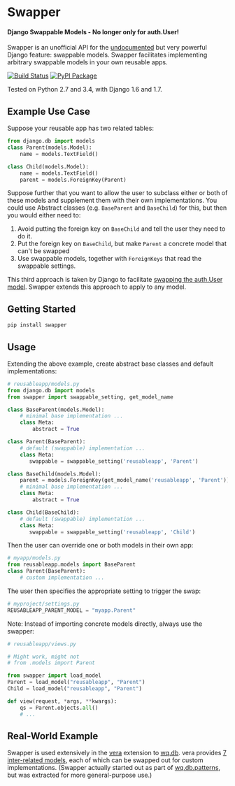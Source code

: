 Swapper
=======

#### Django Swappable Models - No longer only for auth.User!

Swapper is an unofficial API for the [undocumented] but very powerful Django 
feature: swappable models.  Swapper facilitates implementing
arbitrary swappable models in your own reusable apps.

[![Build Status](https://travis-ci.org/wq/django-swappable-models.svg?branch=master)](https://travis-ci.org/wq/django-swappable-models)
[![PyPI Package](https://pypip.in/version/swapper/badge.png)](https://pypi.python.org/pypi/swapper)

Tested on Python 2.7 and 3.4, with Django 1.6 and 1.7.

## Example Use Case

Suppose your reusable app has two related tables:

```python
from django.db import models
class Parent(models.Model):
    name = models.TextField()

class Child(models.Model):
    name = models.TextField()
    parent = models.ForeignKey(Parent)
```

Suppose further that you want to allow the user to subclass either or both of
these models and supplement them with their own implementations.  You could use
Abstract classes (e.g. `BaseParent` and `BaseChild`) for this, but then you
would either need to:

 1. Avoid putting the foreign key on `BaseChild` and tell the user they need to
    do it.
 2. Put the foreign key on `BaseChild`, but make `Parent` a concrete model that
    can't be swapped
 3. Use swappable models, together with `ForeignKeys` that read the swappable
    settings.

This third approach is taken by Django to facilitate [swapping the auth.User
model].  Swapper extends this approach to apply to any model.

## Getting Started

```bash
pip install swapper
```

## Usage

Extending the above example, create abstract base classes and default 
implementations:

```python
# reusableapp/models.py
from django.db import models
from swapper import swappable_setting, get_model_name

class BaseParent(models.Model):
    # minimal base implementation ...
    class Meta:
        abstract = True

class Parent(BaseParent):
    # default (swappable) implementation ...
    class Meta:
       swappable = swappable_setting('reusableapp', 'Parent')

class BaseChild(models.Model):
    parent = models.ForeignKey(get_model_name('reusableapp', 'Parent'))
    # minimal base implementation ...
    class Meta:
        abstract = True

class Child(BaseChild):
    # default (swappable) implementation ...
    class Meta:
       swappable = swappable_setting('reusableapp', 'Child')
```

Then the user can override one or both models in their own app:

```python
# myapp/models.py
from reusableapp.models import BaseParent
class Parent(BaseParent):
    # custom implementation ...
```

The user then specifies the appropriate setting to trigger the swap:

```python
# myproject/settings.py
REUSABLEAPP_PARENT_MODEL = "myapp.Parent"
```

Note: Instead of importing concrete models directly, always use the swapper:

```python
# reusableapp/views.py

# Might work, might not
# from .models import Parent

from swapper import load_model
Parent = load_model("reusableapp", "Parent")
Child = load_model("reusableapp", "Parent")

def view(request, *args, **kwargs):
    qs = Parent.objects.all()
    # ...
```

## Real-World Example
Swapper is used extensively in the [vera] extension to [wq.db].  vera provides [7 inter-related models], each of which can be swapped out for custom implementations.  (Swapper actually started out as part of [wq.db.patterns], but was extracted for more general-purpose use.)

[undocumented]: https://code.djangoproject.com/ticket/19103
[swapping the auth.User model]: https://docs.djangoproject.com/en/dev/topics/auth/customizing/#auth-custom-user
[wq.db]: http://wq.io/wq.db
[vera]: http://wq.io/vera
[wq.db.patterns]: http://wq.io/docs/about-patterns
[7 inter-related models]: https://github.com/wq/vera/blob/master/vera/models.py
